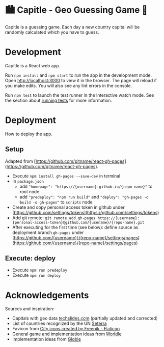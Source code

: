 # 🏙 Capitle - Geo Guessing Game 🎯

Capitle is a guessing game. Each day a new country capital will be randomly calculated which you have to guess.

# Development

Capitle is a React web app.

Run `npm install` and `npm start` to run the app in the development mode. Open [http://localhost:3000](http://localhost:3000) to view it in the browser. The page will reload if you make edits. You will also see any lint errors in the console.

Run `npm test` to launch the test runner in the interactive watch mode. See the section about [running tests](https://facebook.github.io/create-react-app/docs/running-tests) for more information.

# Deployment

How to deploy the app.

## Setup

Adapted from [https://github.com/gitname/react-gh-pages](https://github.com/gitname/react-gh-pages).

- Execute `npm install gh-pages --save-dev` in terminal
- In `package.json` 
  - add `"homepage": "https://{username}.github.io/{repo-name}"` to root node
  - add `"predeploy": "npm run build"` and `"deploy": "gh-pages -d build -o gh-pages"` to `scripts` node
- Create and copy personal access token in github under [https://github.com/settings/tokens](https://github.com/settings/tokens)
- Add git remote: `git remote add gh-pages https://{username}:{personal-access-token}@github.com/{usename}/{repo-name}.git`
- After executing for the first time (see below): define source as deployment branch `gh-pages` under [https://github.com/{username}}/{repo-name}/settings/pages](https://github.com/{username}/{repo-name}/settings/pages)

## Execute: deploy

- Execute `npm run predeploy`
- Execute `npm run deploy`

# Acknowledgements

Sources and inspiration:

- Capitals with geo data [techslides.com](http://techslides.com/list-of-countries-and-capitals) (partially updated and corrected)
- List of countries recognized by the UN [Seterra](https://www.geoguessr.com/seterra/en/vgp/3356)
- Favicon from [City icons created by Freepik - Flaticon](https://www.flaticon.com/free-icons/city)
- General game and implementation ideas from [Worldle](https://github.com/teuteuf/worldle/)
- Implementation ideas from [Globle](https://github.com/the-abe-train)

